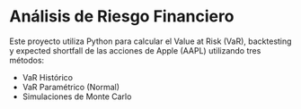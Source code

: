 # Análisis de Riesgo Financiero

Este proyecto utiliza Python para calcular el Value at Risk (VaR), backtesting y expected shortfall de las acciones de Apple (AAPL) utilizando tres métodos:
- VaR Histórico
- VaR Paramétrico (Normal)
- Simulaciones de Monte Carlo
